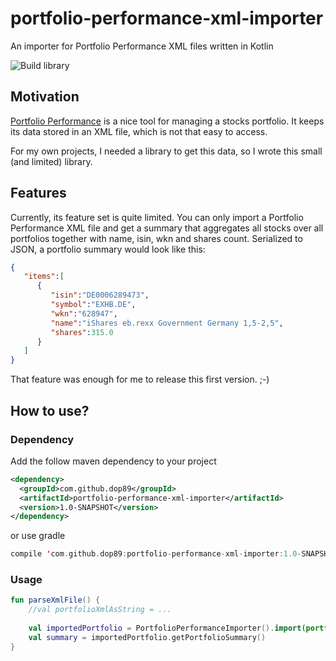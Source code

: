 # portfolio-performance-xml-importer
An importer for Portfolio Performance XML files written in Kotlin

![Build library](https://github.com/dop89/portfolio-performance-xml-importer/workflows/Build%20library/badge.svg?branch=master)


## Motivation
[Portfolio Performance](https://github.com/buchen/portfolio) is a nice tool for managing a stocks portfolio. It keeps
its data stored in an XML file, which is not that easy to access. 

For my own projects, I needed a library to get this data, so I wrote this small (and limited) library. 


## Features
Currently, its feature set is quite limited. You can only import a Portfolio Performance XML file and get a summary
that aggregates all stocks over all portfolios together with name, isin, wkn and shares count. Serialized to JSON, 
a portfolio summary would look like this:

```json
{
   "items":[
      {
         "isin":"DE0006289473",
         "symbol":"EXHB.DE",
         "wkn":"628947",
         "name":"iShares eb.rexx Government Germany 1,5-2,5",
         "shares":315.0
      }
   ]
}
```

That feature was enough for me to release this first version. ;-)

## How to use?
### Dependency
Add the follow maven dependency to your project

```xml
<dependency>
  <groupId>com.github.dop89</groupId>
  <artifactId>portfolio-performance-xml-importer</artifactId>
  <version>1.0-SNAPSHOT</version>
</dependency>
```
or use gradle

```kotlin
compile 'com.github.dop89:portfolio-performance-xml-importer:1.0-SNAPSHOT'
```
### Usage

```kotlin
fun parseXmlFile() {
    //val portfolioXmlAsString = ...
    
    val importedPortfolio = PortfolioPerformanceImporter().import(portfolioXmlAsString)
    val summary = importedPortfolio.getPortfolioSummary()
}
```
